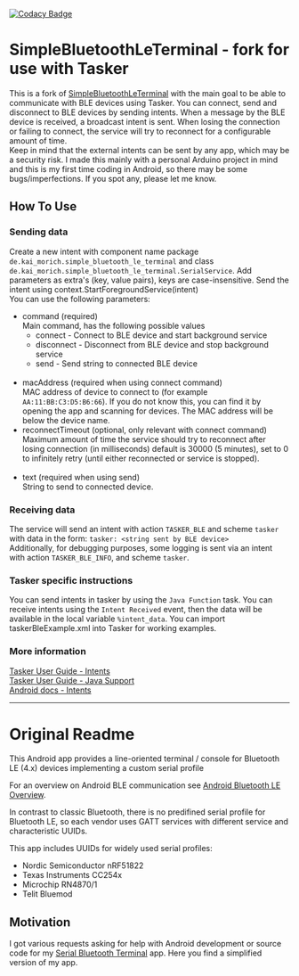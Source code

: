 [![Codacy Badge](https://api.codacy.com/project/badge/Grade/3f9ba45b5c5449179150010659311f57)](https://www.codacy.com/manual/kai-morich/SimpleBluetoothLeTerminal?utm_source=github.com&amp;utm_medium=referral&amp;utm_content=kai-morich/SimpleBluetoothLeTerminal&amp;utm_campaign=Badge_Grade)

# SimpleBluetoothLeTerminal - fork for use with Tasker

This is a fork of [SimpleBluetoothLeTerminal](https://github.com/kai-morich/SimpleBluetoothLETerminal) with the main goal 
to be able to communicate with BLE devices using Tasker. You can connect, send and disconnect to BLE devices by sending intents. 
When a message by the BLE device is received, a broadcast intent is sent. When losing the connection or failing to connect, 
the service will try to reconnect for a configurable amount of time. <br>
Keep in mind that the external intents can be sent by any app, which may be a security risk. I made this mainly with a 
personal Arduino project in mind and this is my first time coding in Android, so there may be some bugs/imperfections. 
If you spot any, please let me know. 

## How To Use
### Sending data
Create a new intent with component name package `de.kai_morich.simple_bluetooth_le_terminal` and class `de.kai_morich.simple_bluetooth_le_terminal.SerialService`.
Add parameters as extra's (key, value pairs), keys are case-insensitive. Send the intent using context.StartForegroundService(intent)<br>
You can use the following parameters:
- command (required)<br>
Main command, has the following possible values
  - connect - Connect to BLE device and start background service
  - disconnect - Disconnect from BLE device and stop background service
  - send - Send string to connected BLE device
<br><br>
- macAddress (required when using connect command)<br>
MAC address of device to connect to (for example `AA:11:BB:C3:D5:B6:66`). If you do not know this, you can find it by 
opening the app and scanning for devices. The MAC address will be below the device name.
- reconnectTimeout (optional, only relevant with connect command)<br>
Maximum amount of time the service should try to reconnect after losing connection (in milliseconds) default is 
30000 (5 minutes), set to 0 to infinitely retry (until either reconnected or service is stopped).
<br><br>
- text (required when using send) <br>
String to send to connected device.

### Receiving data
The service will send an intent with action `TASKER_BLE` and scheme `tasker` with data in the form: `tasker: <string sent by BLE device>`<br>
Additionally, for debugging purposes, some logging is sent via an intent with action `TASKER_BLE_INFO`, and scheme `tasker`.

### Tasker specific instructions
You can send intents in tasker by using the `Java Function` task. You can receive intents using the `Intent Received` event, then the data will be available in the local variable `%intent_data`.
You can import taskerBleExample.xml into Tasker for working examples.

### More information
[Tasker User Guide - Intents](https://tasker.joaoapps.com/userguide/en/intents.html) <br>
[Tasker User Guide - Java Support](https://tasker.joaoapps.com/userguide/en/java.html) <br>
[Android docs - Intents](https://developer.android.com/guide/components/intents-filters) <br>


---
# Original Readme

This Android app provides a line-oriented terminal / console for Bluetooth LE (4.x) devices implementing a custom serial profile

For an overview on Android BLE communication see 
[Android Bluetooth LE Overview](https://developer.android.com/guide/topics/connectivity/bluetooth/ble-overview).

In contrast to classic Bluetooth, there is no predifined serial profile for Bluetooth LE, 
so each vendor uses GATT services with different service and characteristic UUIDs.

This app includes UUIDs for widely used serial profiles:
- Nordic Semiconductor nRF51822  
- Texas Instruments CC254x
- Microchip RN4870/1
- Telit Bluemod

## Motivation

I got various requests asking for help with Android development or source code for my
[Serial Bluetooth Terminal](https://play.google.com/store/apps/details?id=de.kai_morich.serial_bluetooth_terminal) app.
Here you find a simplified version of my app.
